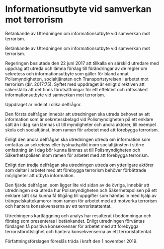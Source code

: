 # Informationsutbyte vid samverkan mot terrorism

Betänkande av Utredningen om informationsutbyte vid samverkan mot terrorism.

Betänkande av Utredningen om informationsutbyte vid samverkan mot terrorism.

Regeringen beslutade den 22 juni 2017 att tillkalla en särskild utredare med uppdrag att utreda och lämna förslag till förändringar av de regler om sekretess och informationsutbyte som gäller för bland annat Polismyndigheten, socialtjänsten och Transportstyrelsen i arbetet mot terrorism (dir. 2017:75). Syftet med uppdraget är enligt direktiven att säkerställa att det finns förutsättningar för ett effektivt och rättssäkert informationsutbyte vid samverkan mot terrorism.

Uppdraget är indelat i olika delfrågor.

Den första delfrågan innebär att utredningen ska utreda behovet av att information som är sekretessbelagd vid Polismyndigheten på ett enklare sätt än i dag kan lämnas ut till myndigheter och andra aktörer, till exempel skola och socialtjänst, inom ramen för arbetet med att förebygga terrorism.

Enligt den andra delfrågan ska utredningen utreda om information som omfattas av sekretess eller tystnadsplikt inom socialtjänsten i större omfattning än i dag bör kunna lämnas ut till Polismyndigheten och Säkerhetspolisen inom ramen för arbetet med att förebygga terrorism.

Enligt den tredje delfrågan ska utredningen utreda om ytterligare aktörer som deltar i arbetet med att förebygga terrorism behöver förbättrade möjligheter att utbyta information.

Den fjärde delfrågan, som ligger lite vid sidan av de övriga, innebär att utredningen ska utreda hur Polismyndigheten och Säkerhetspolisen på ett enklare sätt ska kunna få tillgång till uppgifter som hämtas in med hjälp av trängselskattekameror inom ramen för arbetet med att motverka terrorism och hantera konsekvenserna av ett terroristattentat.

Utredningens kartläggning och analys har resulterat i bedömningar och förslag som presenteras i betänkandet. Enligt utredningen förväntas förslagen få positiva konsekvenser för arbetet med att förebygga terroristbrottslighet och hantera konsekvenserna av ett terroristattentat.

Författningsförslagen föreslås träda i kraft den 1 november 2019.

